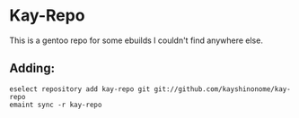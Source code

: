 # Kay-Repo

This is a gentoo repo for some ebuilds I couldn't find anywhere else.


## Adding:

```
eselect repository add kay-repo git git://github.com/kayshinonome/kay-repo
emaint sync -r kay-repo
```
